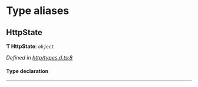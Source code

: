 

# Type aliases

<a id="httpstate"></a>

##  HttpState

**Ƭ HttpState**: *`object`*

*Defined in [http/types.d.ts:8](https://github.com/polkadot-js/api/blob/7f270cb/packages/api-provider/src/http/types.d.ts#L8)*

#### Type declaration

___

